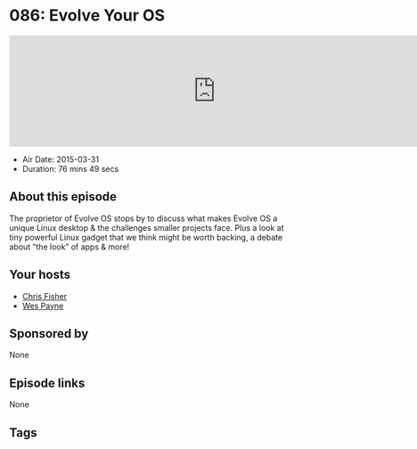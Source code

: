 # 086: Evolve Your OS

<iframe src="https://player.fireside.fm/v2/RUkczH-V+qsDnD3C4?theme=dark" width="740" height="200" frameborder="0" scrolling="no"></iframe>

* Air Date: 2015-03-31
* Duration: 76 mins 49 secs

## About this episode

The proprietor of Evolve OS stops by to discuss what makes Evolve OS a unique Linux desktop & the challenges smaller projects face. Plus a look at tiny powerful Linux gadget that we think might be worth backing, a debate about “the look” of apps & more!

## Your hosts
* [Chris Fisher](https://linuxunplugged.com/hosts/chrislas)
* [Wes Payne](https://linuxunplugged.com/hosts/wes)

## Sponsored by

None



## Episode links

None



## Tags

